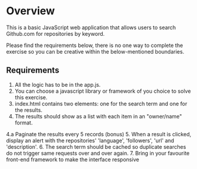 # Overview #

This is a basic JavaScript web application that allows users to search Github.com for repositories by keyword.

Please find the requirements below, there is no one way to complete the exercise so you can be creative within the below-mentioned boundaries.

## Requirements ##

1. All the logic has to be in the app.js.
2. You can choose a javascript library or framework of you choice to solve this exercise.
3. index.html contains two elements: one for the search term and one for the results.
4. The results should show as a list with each item in an "owner/name" format.

4.a Paginate the results every 5 records (bonus)
5. When a result is clicked, display an alert with the repositories' 'language', 'followers', 'url' and 'description'.
6. The search term should be cached so duplicate searches do not trigger same requests over and over again. 
7. Bring in your favourite front-end framework to make the interface responsive
